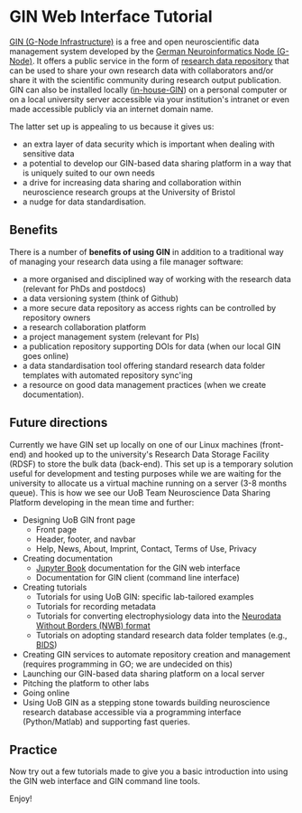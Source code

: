 # GIN Web Interface Tutorial

[GIN (G-Node Infrastructure)](https://gin.g-node.org/G-Node/Info/wiki) is a free and open neuroscientific data management system developed by the [German Neuroinformatics Node (G-Node)](https://www.g-node.org/). It offers a public service in the form of [research data repository](https://gin.g-node.org/) that can be used to share your own research data with collaborators and/or share it with the scientific community during research output publication. GIN can also be installed locally ([in-house-GIN](https://gin.g-node.org/G-Node/Info/wiki/In+House)) on a personal computer or on a local university server accessible via your institution's intranet or even made accessible publicly via an internet domain name.

The latter set up is appealing to us because it gives us:
- an extra layer of data security which is important when dealing with sensitive data
- a potential to develop our GIN-based data sharing platform in a way that is uniquely suited to our own needs
- a drive for increasing data sharing and collaboration within neuroscience research groups at the University of Bristol
- a nudge for data standardisation.

## Benefits
There is a number of **benefits of using GIN** in addition to a traditional way of managing your research data using a file manager software:
- a more organised and disciplined way of working with the research data (relevant for PhDs and postdocs)
- a data versioning system (think of Github)
- a more secure data repository as access rights can be controlled by repository owners
- a research collaboration platform
- a project management system (relevant for PIs)
- a publication repository supporting DOIs for data (when our local GIN goes online)
- a data standardisation tool offering standard research data folder templates with automated repository sync'ing
- a resource on good data management practices (when we create documentation).

## Future directions
Currently we have GIN set up locally on one of our Linux machines (front-end) and hooked up to the university's Research Data Storage Facility (RDSF) to store the bulk data (back-end). This set up is a temporary solution useful for development and testing purposes while we are waiting for the university to allocate us a virtual machine running on a server (3-8 months queue). This is how we see our UoB Team Neuroscience Data Sharing Platform developing in the mean time and further:
- Designing UoB GIN front page
  - Front page
  - Header, footer, and navbar
  - Help, News, About, Imprint, Contact, Terms of Use, Privacy
- Creating documentation
    - [Jupyter Book](https://jupyterbook.org) documentation for the GIN web interface
    - Documentation for GIN client (command line interface)
- Creating tutorials
    - Tutorials for using UoB GIN: specific lab-tailored examples
    - Tutorials for recording metadata
    - Tutorials for converting electrophysiology data into the [Neurodata Without Borders (NWB) format](https://www.nwb.org/)
    - Tutorials on adopting standard research data folder templates (e.g., [BIDS](https://bids.neuroimaging.io/))
- Creating GIN services to automate repository creation and management (requires programming in GO; we are undecided on this)
- Launching our GIN-based data sharing platform on a local server
- Pitching the platform to other labs
- Going online
- Using UoB GIN as a stepping stone towards building neuroscience research database accessible via a programming interface (Python/Matlab) and supporting fast queries.

## Practice
Now try out a few tutorials made to give you a basic introduction into using the GIN web interface and GIN command line tools.

Enjoy!
